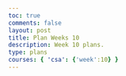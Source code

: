 ```yaml
---
toc: true
comments: false
layout: post
title: Plan Weeks 10
description: Week 10 plans.
type: plans
courses: { 'csa': {'week':10} }
---
```



